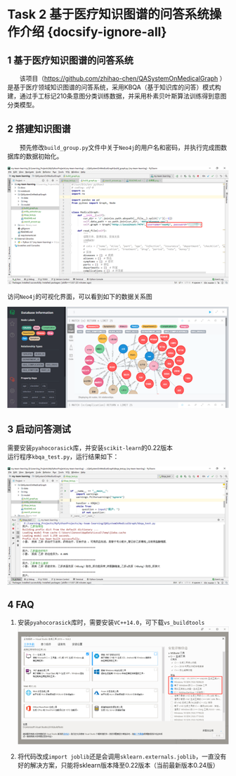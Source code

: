 # Task 2 基于医疗知识图谱的问答系统操作介绍 {docsify-ignore-all}

## 1 基于医疗知识图谱的问答系统

&emsp;&emsp;该项目（https://github.com/zhihao-chen/QASystemOnMedicalGraph ） 是基于医疗领域知识图谱的问答系统，采用KBQA（基于知识库的问答）模式构建，通过手工标记210条意图分类训练数据，并采用朴素贝叶斯算法训练得到意图分类模型。

## 2 搭建知识图谱

&emsp;&emsp;预先修改`build_group.py`文件中关于`Neo4j`的用户名和密码，并执行完成图数据库的数据初始化。

![](images/task02/01.png)

访问`Neo4j`的可视化界面，可以看到如下的数据关系图

![](images/task02/02.png)

## 3 启动问答测试
需要安装`pyahocorasick`库，并安装`scikit-learn`的0.22版本  
运行程序`kbqa_test.py`，运行结果如下：

![](images/task02/03.png)

## 4 FAQ

1. 安装`pyahocorasick`库时，需要安装`VC++14.0`，可下载`vs_buildtools`
![](images/task02/04.png)

2. 将代码改成`import joblib`还是会调用`sklearn.externals.joblib`，一直没有好的解决方案，只能将sklearn版本降至0.22版本（当前最新版本0.24版）
